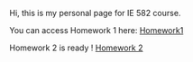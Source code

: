 
Hi, this is my personal page for IE 582 course.

You can access Homework 1 here:
[Homework1](Homework_1.html)

Homework 2 is ready !
[Homework 2](Homework_2.html)
